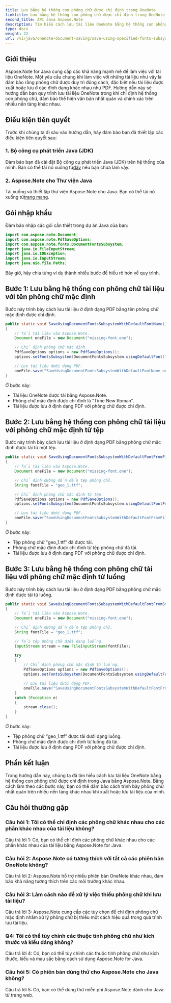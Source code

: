 ```yaml
---
title: Lưu bằng hệ thống con phông chữ được chỉ định trong OneNote
linktitle: Lưu bằng hệ thống con phông chữ được chỉ định trong OneNote
second_title: API Java Aspose.Note
description: Tìm hiểu cách lưu tài liệu OneNote bằng hệ thống con phông chữ được chỉ định trong Java với Aspose.Note. Đảm bảo thể hiện phông chữ nhất quán trên các nền tảng một cách dễ dàng.
type: docs
weight: 22
url: /vi/java/onenote-document-saving/save-using-specified-fonts-subsystem/
---
```

## Giới thiệu

Aspose.Note for Java cung cấp các khả năng mạnh mẽ để làm việc với tài liệu OneNote. Một yêu cầu chung khi làm việc với những tài liệu như vậy là đảm bảo rằng phông chữ được duy trì đúng cách, đặc biệt nếu tài liệu được xuất hoặc lưu ở các định dạng khác nhau như PDF. Hướng dẫn này sẽ hướng dẫn bạn quy trình lưu tài liệu OneNote trong khi chỉ định hệ thống con phông chữ, đảm bảo thể hiện văn bản nhất quán và chính xác trên nhiều nền tảng khác nhau.

## Điều kiện tiên quyết

Trước khi chúng ta đi sâu vào hướng dẫn, hãy đảm bảo bạn đã thiết lập các điều kiện tiên quyết sau:

### 1. Bộ công cụ phát triển Java (JDK)

 Đảm bảo bạn đã cài đặt Bộ công cụ phát triển Java (JDK) trên hệ thống của mình. Bạn có thể tải nó xuống từ[đây](https://www.oracle.com/java/technologies/javase-jdk15-downloads.html) nếu bạn chưa làm vậy.

### 2. Aspose.Note cho Thư viện Java

 Tải xuống và thiết lập thư viện Aspose.Note cho Java. Bạn có thể tải nó xuống từ[trang mạng](https://releases.aspose.com/note/java/).

## Gói nhập khẩu

Đảm bảo nhập các gói cần thiết trong dự án Java của bạn:

```java
import com.aspose.note.Document;
import com.aspose.note.PdfSaveOptions;
import com.aspose.note.fonts.DocumentFontsSubsystem;
import java.io.FileInputStream;
import java.io.IOException;
import java.io.InputStream;
import java.nio.file.Paths;
```

Bây giờ, hãy chia từng ví dụ thành nhiều bước để hiểu rõ hơn về quy trình.

## Bước 1: Lưu bằng hệ thống con phông chữ tài liệu với tên phông chữ mặc định

Bước này trình bày cách lưu tài liệu ở định dạng PDF bằng tên phông chữ mặc định được chỉ định.

```java
public static void SaveUsingDocumentFontsSubsystemWithDefaultFontName() throws IOException
{
    // Tải tài liệu vào Aspose.Note.
    Document oneFile = new Document("missing-font.one");

    // Chỉ định phông chữ mặc định.
    PdfSaveOptions options = new PdfSaveOptions();
    options.setFontsSubsystem(DocumentFontsSubsystem.usingDefaultFont("Times New Roman"));

    // Lưu tài liệu dưới dạng PDF.
    oneFile.save("SaveUsingDocumentFontsSubsystemWithDefaultFontName_out.pdf", options);
}
```

Ở bước này:
- Tài liệu OneNote được tải bằng Aspose.Note.
- Phông chữ mặc định được chỉ định là "Time New Roman".
- Tài liệu được lưu ở định dạng PDF với phông chữ được chỉ định.

## Bước 2: Lưu bằng hệ thống con phông chữ tài liệu với phông chữ mặc định từ tệp

Bước này trình bày cách lưu tài liệu ở định dạng PDF bằng phông chữ mặc định được tải từ một tệp.

```java
public static void SaveUsingDocumentFontsSubsystemWithDefaultFontFromFile() throws IOException
{
    // Tải tài liệu vào Aspose.Note.
    Document oneFile = new Document("missing-font.one");

    // Chỉ định đường dẫn đến tệp phông chữ.
    String fontFile = "geo_1.ttf";

    // Chỉ định phông chữ mặc định từ tệp.
    PdfSaveOptions options = new PdfSaveOptions();
    options.setFontsSubsystem(DocumentFontsSubsystem.usingDefaultFontFromFile(fontFile));

    // Lưu tài liệu dưới dạng PDF.
    oneFile.save("SaveUsingDocumentFontsSubsystemWithDefaultFontFromFile_out.pdf", options);
}
```

Ở bước này:
- Tệp phông chữ "geo_1.ttf" đã được tải.
- Phông chữ mặc định được chỉ định từ tệp phông chữ đã tải.
- Tài liệu được lưu ở định dạng PDF với phông chữ được chỉ định.

## Bước 3: Lưu bằng hệ thống con phông chữ tài liệu với phông chữ mặc định từ luồng

Bước này trình bày cách lưu tài liệu ở định dạng PDF bằng phông chữ mặc định được tải từ luồng.

```java
public static void SaveUsingDocumentFontsSubsystemWithDefaultFontFromStream() throws IOException
{
    // Tải tài liệu vào Aspose.Note.
    Document oneFile = new Document("missing-font.one");

    // Chỉ định đường dẫn đến tệp phông chữ.
    String fontFile = "geo_1.ttf";

    // Tải tệp phông chữ dưới dạng luồng.
    InputStream stream = new FileInputStream(fontFile);

    try
    {
        // Chỉ định phông chữ mặc định từ luồng.
        PdfSaveOptions options = new PdfSaveOptions();
        options.setFontsSubsystem(DocumentFontsSubsystem.usingDefaultFontFromStream(stream));

        // Lưu tài liệu dưới dạng PDF.
        oneFile.save("SaveUsingDocumentFontsSubsystemWithDefaultFontFromStream_out.pdf", options);
    }
    catch (Exception e)
    {
        stream.close();
    }
}
```

Ở bước này:
- Tệp phông chữ "geo_1.ttf" được tải dưới dạng luồng.
- Phông chữ mặc định được chỉ định từ luồng đã tải.
- Tài liệu được lưu ở định dạng PDF với phông chữ được chỉ định.

## Phần kết luận

Trong hướng dẫn này, chúng ta đã tìm hiểu cách lưu tài liệu OneNote bằng hệ thống con phông chữ được chỉ định trong Java bằng Aspose.Note. Bằng cách làm theo các bước này, bạn có thể đảm bảo cách trình bày phông chữ nhất quán trên nhiều nền tảng khác nhau khi xuất hoặc lưu tài liệu của mình.

## Câu hỏi thường gặp

### Câu hỏi 1: Tôi có thể chỉ định các phông chữ khác nhau cho các phần khác nhau của tài liệu không?

Câu trả lời 1: Có, bạn có thể chỉ định các phông chữ khác nhau cho các phần khác nhau của tài liệu bằng Aspose.Note for Java.

### Câu hỏi 2: Aspose.Note có tương thích với tất cả các phiên bản OneNote không?

Câu trả lời 2: Aspose.Note hỗ trợ nhiều phiên bản OneNote khác nhau, đảm bảo khả năng tương thích trên các môi trường khác nhau.

### Câu hỏi 3: Làm cách nào để xử lý việc thiếu phông chữ khi lưu tài liệu?

Câu trả lời 3: Aspose.Note cung cấp các tùy chọn để chỉ định phông chữ mặc định nhằm xử lý phông chữ bị thiếu một cách hiệu quả trong quá trình lưu tài liệu.

### Q4: Tôi có thể tùy chỉnh các thuộc tính phông chữ như kích thước và kiểu dáng không?

Câu trả lời 4: Có, bạn có thể tùy chỉnh các thuộc tính phông chữ như kích thước, kiểu và màu sắc bằng cách sử dụng Aspose.Note for Java.

### Câu hỏi 5: Có phiên bản dùng thử cho Aspose.Note cho Java không?

Câu trả lời 5: Có, bạn có thể dùng thử miễn phí Aspose.Note dành cho Java từ trang web.